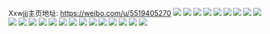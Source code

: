 Xxwjjj主页地址: https://weibo.com/u/5519405270 
![](https://wx4.sinaimg.cn/mw2000/0061wRrEly1h9hidtj8b3j30rs0rsgpf.jpg) 
![](https://wx4.sinaimg.cn/mw2000/0061wRrEly1h9hidu2wgcj30sr1f579g.jpg) 
![](https://wx4.sinaimg.cn/mw2000/0061wRrEly1h973o2x5kuj30u0140wm0.jpg) 
![](https://wx4.sinaimg.cn/mw2000/0061wRrEly1h973o6krm0j30u0140tg5.jpg) 
![](https://wx4.sinaimg.cn/mw2000/0061wRrEly1h973ny4756j30u0140gta.jpg) 
![](https://wx4.sinaimg.cn/mw2000/0061wRrEly1h905tcmrihj30u0140dn0.jpg) 
![](https://wx4.sinaimg.cn/mw2000/0061wRrEly1h8pnl97tvmj30u0141gqw.jpg) 
![](https://wx4.sinaimg.cn/mw2000/0061wRrEly1h8l8du3pgej30u0140dqe.jpg) 
![](https://wx4.sinaimg.cn/mw2000/0061wRrEly1h8ioxktnarj30u01hcq8f.jpg) 
![](https://wx4.sinaimg.cn/mw2000/0061wRrEly1h8ioxl2ii6j30u01hcaeq.jpg) 
![](https://wx4.sinaimg.cn/mw2000/0061wRrEly1h8ioxkj9epj30u01hc13d.jpg) 
![](https://wx4.sinaimg.cn/mw2000/0061wRrEly1h8hqspqju5j30u00u00vd.jpg) 
![](https://wx4.sinaimg.cn/mw2000/0061wRrEly1h7r4dq4otcj30u01sxah0.jpg) 
![](https://wx4.sinaimg.cn/mw2000/0061wRrEly1h7feqr75ppj32c0340kjm.jpg) 
![](https://wx4.sinaimg.cn/mw2000/0061wRrEly1h7feqp4ej6j30oq17yjwo.jpg) 
![](https://wx4.sinaimg.cn/mw2000/0061wRrEly1h7d9gilkixj30u2142tn8.jpg) 
![](https://wx4.sinaimg.cn/mw2000/0061wRrEly1h76dqe75itj31cc1qodjk.jpg) 
![](https://wx4.sinaimg.cn/mw2000/0061wRrEly1h71p0j7v9uj30o616ydgp.jpg) 
![](https://wx4.sinaimg.cn/mw2000/0061wRrEly1h6sf0s17kdj30u0140wir.jpg) 
![](https://wx4.sinaimg.cn/mw2000/0061wRrEly1h6sf0rkoroj30u0140qch.jpg) 
![](https://wx4.sinaimg.cn/mw2000/0061wRrEly1h6ntijo76kj30zk0k0n0s.jpg) 
![](https://wx4.sinaimg.cn/mw2000/0061wRrEly1h6di4fj9m6j30sg11xwht.jpg) 
![](https://wx4.sinaimg.cn/mw2000/0061wRrEly1h6azo90klsj30md0mdjw3.jpg) 
